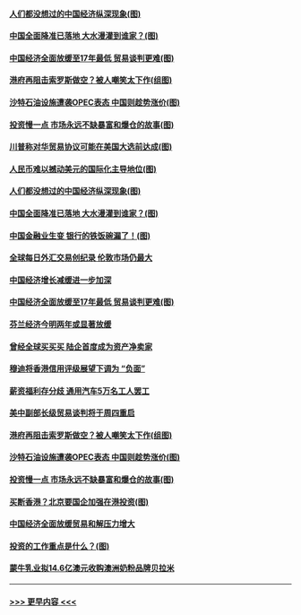 #### [人们都没想过的中国经济纵深现象(图)](../pages/p5/907684.md?t=09180811) 
#### [中国全面降准已落地 大水漫灌到谁家？(图)](../pages/p5/907688.md?t=09180811) 
#### [中国经济全面放缓至17年最低 贸易谈判更难(图)](../pages/p5/907648.md?t=09180811) 
#### [港府再阻击索罗斯做空？被人嘲笑太下作(组图)](../pages/p5/907637.md?t=09180811) 
#### [沙特石油设施遭袭OPEC表态 中国则趁势涨价(图)](../pages/p5/907570.md?t=09180811) 
#### [投资慢一点 市场永远不缺暴富和爆仓的故事(图)](../pages/p5/907564.md?t=09180811) 
#### [川普称对华贸易协议可能在美国大选前达成(图)](../pages/p5/907707.md?t=09180811) 
#### [人民币难以撼动美元的国际化主导地位(图)](../pages/p5/907705.md?t=09180811) 
#### [人们都没想过的中国经济纵深现象(图)](../pages/p5/907684.md?t=09180811) 
#### [中国全面降准已落地 大水漫灌到谁家？(图)](../pages/p5/907688.md?t=09180811) 
#### [中国金融业生变 银行的铁饭碗漏了！(图)](../pages/p5/907683.md?t=09180811) 
#### [全球每日外汇交易创纪录 伦敦市场仍最大](../pages/p5/907685.md?t=09180811) 
#### [中国经济增长减缓进一步加深](../pages/p5/907649.md?t=09180811) 
#### [中国经济全面放缓至17年最低 贸易谈判更难(图)](../pages/p5/907648.md?t=09180811) 
#### [芬兰经济今明两年或显著放缓](../pages/p5/907643.md?t=09180811) 
#### [曾经全球买买买 陆企首度成为资产净卖家](../pages/p5/907641.md?t=09180811) 
#### [穆迪将香港信用评级展望下调为 “负面”](../pages/p5/907640.md?t=09180811) 
#### [薪资福利存分歧 通用汽车5万名工人罢工](../pages/p5/907639.md?t=09180811) 
#### [美中副部长级贸易谈判将于周四重启](../pages/p5/907638.md?t=09180811) 
#### [港府再阻击索罗斯做空？被人嘲笑太下作(组图)](../pages/p5/907637.md?t=09180811) 
#### [沙特石油设施遭袭OPEC表态 中国则趁势涨价(图)](../pages/p5/907570.md?t=09180811) 
#### [投资慢一点 市场永远不缺暴富和爆仓的故事(图)](../pages/p5/907564.md?t=09180811) 
#### [买断香港？北京要国企加强在港投资(图)](../pages/p5/907582.md?t=09180811) 
#### [中国经济全面放缓贸易和解压力增大](../pages/p5/907579.md?t=09180811) 
#### [投资的工作重点是什么？(图)](../pages/p5/907561.md?t=09180811) 
#### [蒙牛乳业拟14.6亿澳元收购澳洲奶粉品牌贝拉米](../pages/p5/907571.md?t=09180811) 

----
#### [ >>> 更早内容 <<< ](../indexes/p5-earlier.md)
